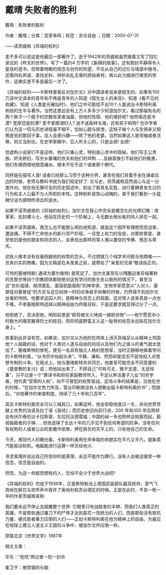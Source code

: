 # 戴晴  失败者的胜利  
  
戴晴：失败者的胜利  
作者：戴晴；分类：百家争鸣；标签：言论自由 ；日期：2000-07-31  
——读茨威格《异端的权利》  
差不多可以说这是他最后一部著作了。逝于1942年的茨威格虽然接着又写了回忆录式的《昨天的世界》，写了一篇约4 万字的《象棋的故事》，还有那封平静得令人窒息的遗书，但带着明晰的观念与创作的热望，不仅从自己的记忆与情感中搜寻，还需四处奔波、查找史料、辨析杂乱无章的原始素材，再以此为据进行艰苦的劳作，这确实差不多是最后一次了。  
《异端的权利——卡斯特里奥反对加尔文》对中国读者说来是陌生的。如果有100 万读中文译本的青年和不再是青年的人知道《陌生女人的来信》、知道《看不见的收藏》、知道《人类星光璀灿时》，他们之中可能找不出10个人能说出卡斯特利奥和他的生平与著作。当然这里边会有上万人多多少少知道加尔文，看过那幅有名的两个胖子一个瘦子的宗教改革者油画，但他的性情、他的嗜好呢? 他热情还是冷漠? 宽厚还是刻薄? 爱不爱醇酒妇人? 迷不迷森林与海，还有孩子和狗? 也许学者们认为这一切与历史进程毫不相干，恰如心跳与排泄，这档子每个人与生俱来又相携逝去的那回子事，没人会感兴趣——除了他的老婆。当然如果这人是领袖或者活佛，则又当别论。在史学家眼中，后人所关心的，只是业绩! 业绩!  
但虚构小说家们不是这样。他们只重心灵，特别是心灵中的隐秘。他们写王公贵族、奸夫姘妇，写穷乡僻壤的农夫和他们的鸡鸭……显赫家族引不起他们的敬畏，他们东挪西借地随意编派，根本不在乎这个或者那个朝代。  
同样是在描写人类! 读者已经那么习惯于这种分界，甚至在我们背着手坐在课桌后边的时候，老师与教科书就为我们规定好了: 文与史。但茨威格显然成心与这一分类作对。他在他无懈可击的历史叙述中，剖出了那真名实姓、进行着确曾发生过的行为和主人公最不为人所知的本性。这种剖析是惊心动魄的，甚于我们看到一头猛狮分泌为猎物所诱出的涎水。  
如果不读茨威格的《异端的权利》，加尔文在我心中完全是概念化的光辉幻像：改革家、反封建斗士。他站在历史的一个阶梯上，与无数长袍长髯的伟人排在一起。  
如果不读茨威格，我怎么也不能那么明白地知道，就是这个因怀有理想而受迫害、遭追捕、不得不亡命他乡的新兴资产阶级，一旦登上权力的宝座，对那些曾是、甚至依旧是他的朋友和同志的人，会表现出那样的常人难以置信的专横、残忍与卑劣。  
这些人根本没有丝毫觊觎他的权势的念头，不过想就几个纯学术问题与他商榷——货真价实的商榷，因为文稿是在未发表之前，就寄给了“亲爱的兄弟”敬请指正的。  
可怜的塞维特斯( 通译为塞尔维特) 是死定了。加尔文甚至在以残酷迫害异端著称的苏黎世等四个宗教团体都拒绝对这有学问的医生处以极刑的情况下，甚至当这“衣衫褴褛、胡须紊乱、面容肮脏瘦削”的神学家、生物学家愿意以“人对人、基督徒对基督徒”的方式与这位权倾一时的论争敌手和解的时候，仍然得不到加尔文丝毫的怜悯。他要求这囚人的，是精神与信念上的屈服。这对常人说来真是一点也不难，不幸塞维斯特选择以精神自由为终极目标，于是这要求就显得过分了一点。  
他拒绝了，坚决拒绝，明知前景是“即将被文火烤成一摊胶状物”——他宁愿受半小时极大的痛苦赢得烈士的桂冠，而将彻底野蛮主义这一耻辱的标签永远贴在加尔文身上。“  
故事到此并没有完。如果说，加尔文以为他的在肉体上消灭异端足以从精神上巩固他个人独裁的话，他对于人类对人道与自由的向往以及他们为之奋斗的勇气就太低估了。塞维斯特的惨死，使另一名具有独立人格的思想家，当时正静静地做着学问的卡斯特利奥，“从书页中抬起头来”。平静、谦和，然而却是坚忍不拔地投入对思想专制的斗争。在观点上，他与塞维斯特并非同志，他甚至可能完全不同意塞的《基督教的复兴》说；但他站出来了，不顾自己“可有可无、微不足道、无足轻重”，只不过是一个“靠译书和担任家庭教师所入，不足以养活妻子儿女”的穷学者。他代表“受辱的人权”，向不可冒犯的权势宣战。这场斗争的结果是，当他在世的时候，“在加尔文势力所及，营业印刷商没有人胆敢出版卡斯特利奥的书”；而随后，“对他著作的审查制度，持续了几十年和几百年”。  
其实卡斯特利奥完全可以三缄其口，如果这样，他会安稳地度过一生，并向世界贡献上优秀的法语及拉丁语《圣经》；而历史依旧向前行进，200 年和350 年后照样会有伏尔泰抗议卡拉斯案、左拉抗议德雷福；中国的闻一多也照样会拍案而起，藐视独裁者的子弹……但他选择了长达十年的几乎见不到任何希望的抗争。没有任何有权势的人或者公众的爱戴作依靠，押在胜负的天平上的，只有他自己的生命。  
今天，用现代人的眼光看，卡斯特利奥用生命争取的命题实在平凡又平凡，就象蒸汽能驱动轮机，电脑能进行运算一样天经地义:  
寻求真理并说出自己所信仰的是真理，永远不能作为罪行。没有人会被迫接受一种信念。信念是自由的。  
然而，为这一命题而牺牲的人，恐怕不会少于世界大战吧?  
《异端的权利》完成于1936年，正是希特勒当上德国武装部队最高统帅，意气飞扬地在鲜花与欢呼声中吞并了奥地利和苏台德区的时候。正是在此时，不具一枪一卒的作家茨威格宣称:  
我们要永远不停止去提醒整个世界: 它眼里只有战胜者的丰碑，而我们人类真正的英雄，不是那些通过屠刀下的尸体才达到昙花一现统治的人们，而是那些没有抵抗力量、被优胜者暴力压倒的人们——正如卡斯特利奥在他为精神上的自由、为最后在地球上建立人道主义王国的斗争中，被加尔文所压倒一样。  
原载北京《世界文学》1987年  
  
相关文章：  
华东：“危险”两记者一贬一封杀  
崔卫平：被禁锢的头脑